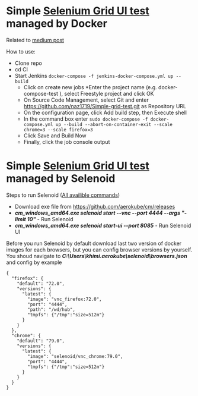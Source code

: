 # Simple [Selenium Grid UI test](https://github.com/naz1719/Simple-grid-test) managed by Docker

Related to [medium post](https://medium.com/@nazarkhimin/selenium-grid-and-docker-25a79f0b9007)

How to use:
* Clone repo
* cd CI
* Start Jenkins `docker-compose -f jenkins-docker-compose.yml up --build`
    * Click on create new jobs
    *Enter the project name (e.g. docker-compose-test ), select Freestyle project and click OK
    * On Source Code Management, select Git and enter https://github.com/naz1719/Simple-grid-test.git as Repository URL
    * On the configuration page, click Add build step, then Execute shell
    * In the command box enter `sudo docker-compose -f docker-compose.yml up --build --abort-on-container-exit --scale chrome=3 --scale firefox=3`
    * Click Save and Build Now
    * Finally, click the job console output
    
# Simple [Selenium Grid UI test](https://github.com/naz1719/Simple-grid-test) managed by Selenoid
Steps to run Selenoid ([All availible commands](https://github.com/aerokube/cm/blob/master/docs/selenoid-commands.adoc))
* Download exe file from https://github.com/aerokube/cm/releases
* **_cm_windows_amd64.exe selenoid start --vnc --port 4444 --args "-limit 10"_** - Run Selenoid
* **_cm_windows_amd64.exe selenoid start-ui --port 8085_** - Run Selenoid UI


Before you run Selenoid by default download last two version of docker images for each browsers, but you can config browser versions by yourself.
You shoud navigate to **_C:\Users\khimi\.aerokube\selenoid\browsers.json_** and config by example
```
{
  "firefox": {
    "default": "72.0",
    "versions": {
      "latest": {
        "image": "vnc_firefox:72.0",
        "port": "4444",
        "path": "/wd/hub",
        "tmpfs": {"/tmp":"size=512m"}
      }
    }
  },
  "chrome": {
    "default": "79.0",
    "versions": {
      "latest": {
        "image": "selenoid/vnc_chrome:79.0",
        "port": "4444",
        "tmpfs": {"/tmp":"size=512m"}
      }
    }
  }
}
```

